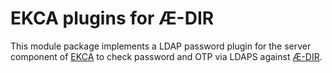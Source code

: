 EKCA plugins for Æ-DIR
======================

This module package implements a LDAP password plugin for the server 
component of [EKCA](https://ekca.stroeder.com) to check password and OTP
via LDAPS against [Æ-DIR](https://ae-dir.com).
